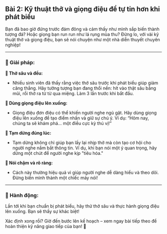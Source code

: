 ## Bài 2: Kỹ thuật thở và giọng điệu để tự tin hơn khi phát biểu

Bạn đã bao giờ đứng trước đám đông và cảm thấy như mình sắp biến thành tượng đá? Hoặc giọng bạn run run như lá rụng mùa thu? Đừng lo, với vài kỹ thuật thở và giọng điệu, bạn sẽ nói chuyện như một nhà diễn thuyết chuyên nghiệp!

---

### 📌 Giải pháp:

**🔹 Thở sâu và đều:**
- Nhiều sinh viên đã thấy rằng việc thở sâu trước khi phát biểu giúp giảm căng thẳng. Hãy tưởng tượng bạn đang thổi nến: hít vào thật sâu bằng mũi, rồi thở ra từ từ qua miệng. Làm 3 lần trước khi bắt đầu.

**🔹 Dùng giọng điệu lên xuống:**
- Giọng điệu đơn điệu có thể khiến người nghe ngủ gật. Hãy dùng giọng điệu lên xuống để tạo điểm nhấn và giữ sự chú ý. Ví dụ: “Hôm nay, chúng ta sẽ khám phá… một điều cực kỳ thú vị!”

**🔹 Tạm dừng đúng lúc:**
- Tạm dừng không chỉ giúp bạn lấy lại nhịp thở mà còn tạo cơ hội cho người nghe nắm bắt thông tin. Ví dụ, khi bạn nói một ý quan trọng, hãy dừng một chút để người nghe kịp "tiêu hóa."

**🔹 Nói chậm và rõ ràng:**
- Cách này thường hiệu quả vì giúp người nghe dễ dàng hiểu và theo dõi. Đừng biến mình thành một chiếc máy nói!

---

### 🚀 Hành động:

Lần tới khi bạn chuẩn bị phát biểu, hãy thử thở sâu và thực hành giọng điệu lên xuống. Bạn sẽ thấy sự khác biệt!

Xác định xong rồi? Giờ đến bước lên kế hoạch – xem ngay bài tiếp theo để hoàn thiện kỹ năng giao tiếp của bạn! 🎤